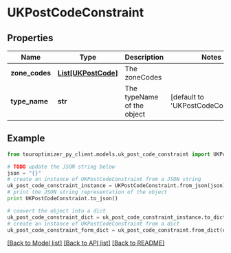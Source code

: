 # UKPostCodeConstraint


## Properties

Name | Type | Description | Notes
------------ | ------------- | ------------- | -------------
**zone_codes** | [**List[UKPostCode]**](UKPostCode.md) | The zoneCodes | 
**type_name** | **str** | The typeName of the object | [default to 'UKPostCodeConstraint']

## Example

```python
from touroptimizer_py_client.models.uk_post_code_constraint import UKPostCodeConstraint

# TODO update the JSON string below
json = "{}"
# create an instance of UKPostCodeConstraint from a JSON string
uk_post_code_constraint_instance = UKPostCodeConstraint.from_json(json)
# print the JSON string representation of the object
print UKPostCodeConstraint.to_json()

# convert the object into a dict
uk_post_code_constraint_dict = uk_post_code_constraint_instance.to_dict()
# create an instance of UKPostCodeConstraint from a dict
uk_post_code_constraint_form_dict = uk_post_code_constraint.from_dict(uk_post_code_constraint_dict)
```
[[Back to Model list]](../README.md#documentation-for-models) [[Back to API list]](../README.md#documentation-for-api-endpoints) [[Back to README]](../README.md)


